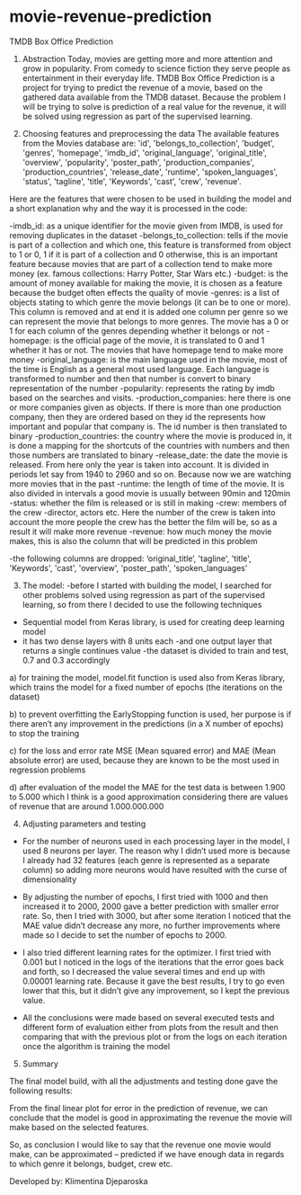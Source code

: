 # movie-revenue-prediction

 
TMDB Box Office Prediction

1.	Abstraction
Today, movies are getting more and more attention and grow in popularity. From comedy to science fiction they serve people as entertainment in their everyday life.
TMDB Box Office Prediction is a project for trying to predict the revenue of a movie, based on the gathered data available from the TMDB dataset.
Because the problem I will be trying to solve is prediction of a real value for the revenue, it will be solved using regression as part of the supervised learning.


 
2.	Choosing features and preprocessing the data
The available features from the Movies database are: 'id', 'belongs_to_collection', 'budget', 'genres', 'homepage', 'imdb_id', 'original_language', 'original_title', 'overview', 'popularity', 'poster_path', 'production_companies', 'production_countries', 'release_date', 'runtime', 'spoken_languages', 'status', 'tagline', 'title', 'Keywords', 'cast', 'crew', 'revenue'. 

Here are the features that were chosen to be used in building the model and a short explanation why and the way it is processed in the code:

-imdb_id: as a unique identifier for the movie given from IMDB, is used for removing duplicates in the dataset
-belongs_to_collection: tells if the movie is part of a collection and which one, this feature is transformed from object to 1 or 0, 1 if it is part of a collection and 0 otherwise, this is an important feature because movies that are part of a collection tend to make more money (ex. famous collections: Harry Potter, Star Wars etc.)
-budget: is the amount of money available for making the movie, it is chosen as a feature because the budget often effects the quality of movie
-genres: is a list of objects stating to which genre the movie belongs (it can be to one or more). This column is removed and at end it is added one column per genre so we can represent the movie that belongs to more genres. The movie has a 0 or 1 for each column of the genres depending whether it belongs or not
-homepage: is the official page of the movie, it is translated to 0 and 1 whether it has or not. The movies that have homepage tend to make more money
-original_language: is the main language used in the movie, most of the time is English as a general most used language. Each language is transformed to number and then that number is convert to binary representation of the number
-popularity: represents the rating by imdb based on the searches and visits.
-production_companies: here there is one or more companies given as objects. If there is more than one production company, then they are ordered based on they id the represents how important and popular that company is. The id number is then translated to binary
-production_countries: the country where the movie is produced in, it is done a mapping for the shortcuts of the countries with numbers and then those numbers are translated to binary
-release_date: the date the movie is released. From here only the year is taken into account. It is divided in periods let say from 1940 to 2960 and so on. Because now we are watching more movies that in the past 
-runtime: the length of time of the movie. It is also divided in intervals a good movie is usually between 90min and 120min
-status: whether the film is released or is still in making
-crew: members of the crew -director, actors etc. Here the number of the crew is taken into account the more people the crew has the better the film will be, so as a result it will make more revenue
-revenue: how much money the movie makes, this is also the column that will be predicted in this problem

-the following columns are dropped:
‘original_title’, 'tagline', 'title', 'Keywords', 'cast', 'overview', 'poster_path', 'spoken_languages'

 

3.	The model:
-before I started with building the model, I searched for other problems solved using regression as part of the supervised learning, so from there I decided to use the following techniques 
- Sequential model from Keras library, is used for creating deep learning model
- it has two dense layers with 8 units each
-and one output layer that returns a single continues value
-the dataset is divided to train and test, 0.7 and 0.3 accordingly

a)	for training the model, model.fit function is used also from Keras library, which trains the model for a fixed number of epochs (the iterations on the dataset)

b)	to prevent overfitting the EarlyStopping function is used, her purpose is if there aren’t any improvement in the predictions (in a X number of epochs) to stop the training

c)	for the loss and error rate MSE (Mean squared error) and MAE (Mean absolute error) are used, because they are known to be the most used in regression problems

d)	after evaluation of the model the MAE for the test data is between 1.900 to 5.000 which I think is a good approximation considering there are values of revenue that are around 1.000.000.000



4.	Adjusting parameters and testing


-	For the number of neurons used in each processing layer in the model, I used 8 neurons per layer. The reason why I didn’t used more is because I already had 32 features (each genre is represented as a separate column) so adding more neurons would have resulted with the curse of dimensionality


-	By adjusting the number of epochs, I first tried with 1000 and then increased it to 2000, 2000 gave a better prediction with smaller error rate. So, then I tried with 3000, but after some iteration I noticed that the MAE value didn’t decrease any more, no further improvements where made so I decide to set the number of epochs to 2000.


-	I also tried different learning rates for the optimizer. I first tried with 0.001 but I noticed in the logs of the iterations that the error goes back and forth, so I decreased the value several times and end up with 0.00001 learning rate. Because it gave the best results, I try to go even lower that this, but it didn’t give any improvement, so I kept the previous value.


-	All the conclusions were made based on several executed tests and different form of evaluation either from plots from the result and then comparing that with the previous plot or from the logs on each iteration once the algorithm is training the model





5.	Summary

The final model build, with all the adjustments and testing done gave the following results:

From the final linear plot for error in the prediction of revenue, we can conclude that the model is good in approximating the revenue the movie will make based on the selected features.

So, as conclusion I would like to say that the revenue one movie would make, can be approximated – predicted if we have enough data in regards to which genre it belongs, budget, crew etc.


Developed by:
Klimentina Djeparoska
